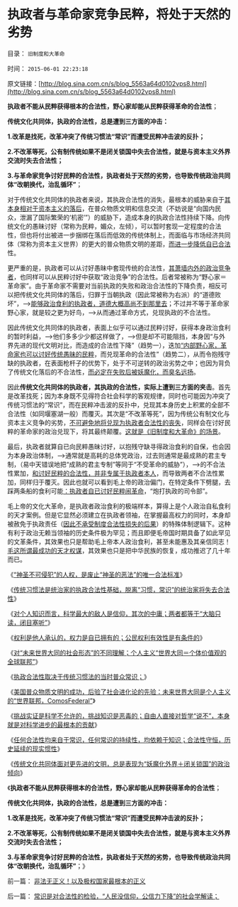# 执政者与革命家竞争民粹，将处于天然的劣势

目录： `旧制度和大革命` 

时间： `2015-06-01 22:23:18` 

原文链接：[http://blog.sina.com.cn/s/blog_5563a64d0102vps8.html](http://blog.sina.com.cn/s/blog_5563a64d0102vps8.html)

**执政者不能从民粹获得根本的合法性，野心家却能从民粹获得革命的合法性**；

**传统文化共同体，执政的合法性，总是遭到三方面的冲击：**

**1.改革是找死，改革冲突了传统习惯法“常识”而遭受民粹冲击波的反扑；**

**2.不改革等死，公有制传统如果不是闭关锁国中失去合法性，就是与资本主义外界交流时失去合法性；**

**3.与革命家竞争讨好民粹的合法性，执政者处于天然的劣势，也导致传统政治共同体“改朝换代，治乱循环”**；

对于传统文化共同体的执政者来说，其执政合法性的消失，最根本的威胁来自于[其本身相对于资本主义的落后](../../../2015/5/23/通往奴役之路的国际互动，资本项目输出vs借债赖帐.md)，在普众物质文明和信息交流（不妨说是“向国内民众，泄漏了国际繁荣的‘机密’”）的威胁下，造成本身的执政合法性持续下降。向传统文化的愚昧讨好（常称为民粹，媚众，左倾），可以暂时套现一定程度的合法性，但也将付出被进一步捆绑在落后而低效的传统体制上，而面临与市场经济共同体（常称为资本主义世界）的更大的普众物质文明的差距，[而进一步降低自已合法](../../../2015/5/31/传统合法性的下降，是现代社会必然的历史进程；.md)性。

更严重的是，执政者可以从讨好愚昧中套现传统的合法性，[其萧墙内外的政治竞争者](http://darthvad.blog.163.com/blog/static/533994702011930542725/)，也同样可以从民粹讨好中获取“政治竞争”的合法性。后者常被称为“野心家＝革命家”。由于革命家不需要对当前执政的失败和政治合法性的下降负责，相反可以把传统文化共同体的落后，归罪于当朝执政（因此常被称为右派）的“道德败坏”，——>[能够政治食利的执政者，道德大概高尚不到那里去](../../../2014/11/24/公共服务的效益法则，why基督教的政治权力也会没落；.md)；不过并不等于革命家野心家，就是较之更为好鸟，——>从而通过革命方式，兑现执政的不合法性。

因此传统文化共同体的执政者，表面上似乎可以通过民粹讨好，获得本身政治食利的暂时利益，——>他们多多少少都这样做了，——>但是却不可能阻挡，本身因“与外界先进的现代文明对比，而造成的合法性下降”（趋势一），迭加[“内部野心家，革命家也可以讨好传统愚昧的民粹](../../../2012/2/1/横眉冷对伪君子，左狗总是闹革命.md)，而兑现革命的合法性”（趋势二），从而令抱残守缺的执政者，在表面枪杆子的优势下，处于不可逆转的政治劣势之中；也因为背负了传统文化落后的不合法性，[而必定在失败后被妖魔化，而臭名远扬](../../../2011/11/25/传统道德对“暴君，独裁者”是妖魔化的；.md)。

因此**传统文化共同体的执政者，其执政的合法性，实际上遭到三方面的夹击**。首先是改革找死；因为本身既不见得符合社会科学的客观规律，同时也可能因为冲突了传统习惯法的“常识”，而在民粹冲击波的反扑中，兑现其本身历史上积累的全部不合法性（如同堰塞湖一般）而覆灭。其次是“不改革等死”，因为传统公有制文化与资本主义竞争的劣势，[不可避免地将兑现为执政者合法性的丧失](../../../2013/5/31/执政合法性的丧失，以财政危机为症状，以经济崩溃为根本，以革命为显象.md)，同样会在讨好民粹的革命家的政治兑现下，将其最终颠覆。[这就是《旧制度和大革命》的场景](../../../2013/5/31/《旧制度和大革命》的托克维尔脊的“革命，暴民运动，镇压，肃反，文化大革命……”.md)。

最后，执政者就算自已向民粹愚昧讨好，以抱残守缺寻得政治食利的自保，也会因为本身政治体制，——>通常就是高耗的总体党政治，过去则通常是最成熟的君主专制，（易中天错误地把“成熟的君主专制”等同于“不受革命的威胁”），——>的不合法性累加，[和讨好民粹的合法性，并非专属于执政者本人](../../../2014/1/5/从智能原理和人类的社会性，理解“语文＝逻辑”的重要性；.md)，而导致两者不合法性累加，同样归于覆灭。因此也就可以看到毛上帝的政治偏门，在特定条件下劈腿，去踩两条船的食利可能[：执政者自已讨好民粹闹革命](../../../2009/7/3/看看毛主席是怎样发动文革反腐的.md)，“炮打执政的司令部”。

毛上帝的文化大革命，是执政者政治食利的极端样本，算得上是个人政治自私食利的天才案例。但是它显然必须建立在执政者领袖，在掌握最高权力的同时，本身却被赦免于执政责任（[因此不承受制度合法性损失的后果](../../../2014/1/22/代表了先进性，还是“历史遗留问题”，关乎执政合法性.md)）的特殊体制逻辑下。这种有利于政治无赖当领袖的历史条件极为罕见；而且即便毛帝国时期具备了如此罕见的文革条件，其效果也只是帮助毛上帝本人政治食利，甚至未能惠及其亲信同志！[毛这所谓最成功的天才权谋](../../../2009/7/5/历史责任归咎于毛主席是不公正的.md)，其效果也只是把中华民族的恢复，成功推迟了几十年而已。

《[“神圣不可侵犯”的人权，是废止“神圣的恶法”的唯一合法标准](../../../2015/5/22/法律是神圣的，但不是“神圣不可侵犯的”.md)》

《[传统习惯法是统治家的执政合法性基础，脱离“习惯，常识”的统治家将失去合法性](../../../2015/5/23/常识是对合法性的检验，“人民没信仰，公信力下降”的社会学解读；.md)》

《[对个人知识而言，科学最大的敌人是信仰，其次的中庸；两者都等于“大脑只读，闭目塞听”](../../../2015/5/24/科学最大的敌人是信仰，其次是中庸.md)》

《[权利是他人承认的，权力是自已拥有的；公民权利有效性是有条件的](../../../2015/5/25/人权是天赋的，公民权利不是天赋的，公民社会最根本的法学常识.md)》

《[对“未来世界大同的社会形态”的不同理解；个人主义“世界大同＝个体价值观的全球联邦”](../../../2015/5/26/不同的人对“未来世界大同的社会形态”的不同理解；.md)》

《[执政合法性取决于传统习惯法的当时普众常识；](../../../2015/5/27/执政合法性取决于传统习惯法的当时普众常识；.md)》

《[美国普众物质文明的成功，后验了社会进化论的先验：未来世界大同是个人主义的“世界联邦，ComosFederal”](../../../2015/5/28/美国普众物质文明的成功，后验了社会进化论的先验.md)》

《[挑战实证是科学不允许的，挑战知识是恶毒的；自由人直接对哲学“说不”，本身就是对科学进步的最根本的贡献](../../../2015/5/29/个人主义的社会科学知识，传统社会的敌对意识形态.md)》

《[任何合法性均来自于常识，任何常识的持续性，均依赖于知识；合法性守恒，历史延续的现实惯性](../../../2015/5/30/任何合法性均来自于常识，任何常识的持续性，均依赖于知识；.md)》

《[传统文化共同体面对更先进的文明，总是表现为“妖魔化外界＋闭关锁国”的政治倾向](../../../2015/5/31/传统合法性的下降，是现代社会必然的历史进程；.md)》

《**执政者不能从民粹获得根本的合法性，野心家却能从民粹获得革命的合法性**；

**传统文化共同体，执政的合法性，总是遭到三方面的冲击：**

**1.改革是找死，改革冲突了传统习惯法“常识”而遭受民粹冲击波的反扑；**

**2.不改革等死，公有制传统如果不是闭关锁国中失去合法性，就是与资本主义外界交流时失去合法性；**

**3.与革命家竞争讨好民粹的合法性，执政者处于天然的劣势，也导致传统政治共同体“改朝换代，治乱循环”**；》

前一篇： [非法无正义！以及极权国家最根本的正义](../../../2015/6/2/非法无正义！以及极权国家最根本的正义.md)

后一篇： [常识是对合法性的检验，“人民没信仰，公信力下降”的社会学解读；](../../../2015/5/23/常识是对合法性的检验，“人民没信仰，公信力下降”的社会学解读；.md)

